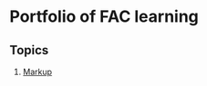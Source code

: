 # Portfolio of FAC learning

## Topics

1. [Markup](https://github.com/DominicSimpson/portfolio/blob/main/learnings/markup.md)
